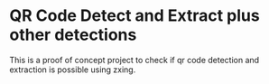 # QR Code Detect and Extract plus other detections #
This is a proof of concept project to check if qr code detection and extraction is possible using zxing.

